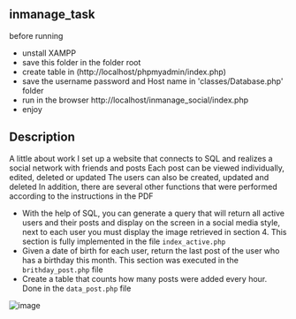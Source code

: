 ## inmanage_task

before running
* unstall XAMPP
* save this folder in the folder root
* create table in (http://localhost/phpmyadmin/index.php)
* save the username password and Host name in 'classes/Database.php' folder
* run in the browser http://localhost/inmanage_social/index.php
* enjoy
## Description
A little about work
I set up a website that connects to SQL and realizes a social network with friends and posts
Each post can be viewed individually, edited, deleted or updated
The users can also be created, updated and deleted
In addition, there are several other functions that were performed according to the instructions in the PDF
* With the help of SQL, you can generate a query that will return all active users and their posts and display on the screen in a social media style, next to each user you must display the image retrieved in section 4. This section is fully implemented in the file `index_active.php`
* Given a date of birth for each user, return the last post of the user who has a birthday this month. This section was executed in the `brithday_post.php` file
* Create a table that counts how many posts were added every hour. Done in the `data_post.php` file
  







![image](https://github.com/user-attachments/assets/f83b3a42-bef5-4cc9-8815-e9f9882256a5)
